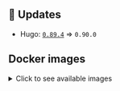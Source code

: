## :heartbeat: Updates

* Hugo: [`0.89.4`](https://github.com/klakegg/docker-hugo/releases/tag/0.89.4) => `0.90.0`


## Docker images

<details>
<summary>Click to see available images</summary>

This release is available from Docker Hub as project `klakegg/hugo` with the following tags:

| Alias tags                   | Version specific tags                      |
| ---------------------------- | ------------------------------------------ |
| `busybox`, `latest`          | `0.90.0-busybox`, `0.90.0`                     |
| `busybox-ci`, `ci`           | `0.90.0-busybox-ci`, `0.90.0-ci`               |
| `busybox-onbuild`, `onbuild` | `0.90.0-busybox-onbuild`, `0.90.0-onbuild`     |
| `alpine`                     | `0.90.0-alpine`                              |
| `alpine-ci`                  | `0.90.0-alpine-ci`                           |
| `alpine-onbuild`             | `0.90.0-alpine-onbuild`                      |
| `asciidoctor`                | `0.90.0-asciidoctor`                         |
| `asciidoctor-ci`             | `0.90.0-asciidoctor-ci`                      |
| `asciidoctor-onbuild`        | `0.90.0-asciidoctor-onbuild`                 |
| `pandoc`                     | `0.90.0-pandoc`                              |
| `pandoc-ci`                  | `0.90.0-pandoc-ci`                           |
| `pandoc-onbuild`             | `0.90.0-pandoc-onbuild`                      |
| `ext-alpine`                 | `0.90.0-ext-alpine`                          |
| `ext-alpine-ci`              | `0.90.0-ext-alpine-ci`                       |
| `ext-alpine-onbuild`         | `0.90.0-ext-alpine-onbuild`                  |
| `ext-asciidoctor`            | `0.90.0-ext-asciidoctor`                     |
| `ext-asciidoctor-ci`         | `0.90.0-ext-asciidoctor-ci`                  |
| `ext-asciidoctor-onbuild`    | `0.90.0-ext-asciidoctor-onbuild`             |
| `ext-pandoc`                 | `0.90.0-ext-pandoc`                          |
| `ext-pandoc-ci`              | `0.90.0-ext-pandoc-ci`                       |
| `ext-pandoc-onbuild`         | `0.90.0-ext-pandoc-onbuild`                  |
| `debian`                     | `0.90.0-debian`                              |
| `debian-ci`                  | `0.90.0-debian-ci`                           |
| `debian-onbuild`             | `0.90.0-debian-onbuild`                      |
| `ext-debian`, `ext`, `latest-ext` | `0.90.0-ext-debian`, `0.90.0-ext`         |
| `ext-debian-ci`, `ext-ci`    | `0.90.0-ext-debian-ci`, `0.90.0-ext-ci`        |
| `ext-debian-onbuild`, `ext-onbuild` | `0.90.0-ext-debian-onbuild`, `0.90.0-ext-onbuild` |
| `ubuntu`                     | `0.90.0-ubuntu`                            |
| `ubuntu-ci`                  | `0.90.0-ubuntu-ci`                         |
| `ubuntu-onbuild`             | `0.90.0-ubuntu-onbuild`                    |
| `ext-ubuntu`                 | `0.90.0-ext-ubuntu`                        |
| `ext-ubuntu-ci`              | `0.90.0-ext-ubuntu-ci`                     |
| `ext-ubuntu-onbuild`         | `0.90.0-ext-ubuntu-onbuild`                |
</details>